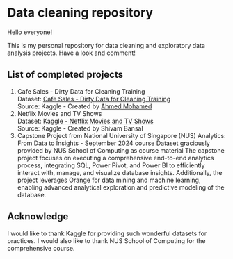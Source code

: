 # Data cleaning repository

Hello everyone!

This is my personal repository for data cleaning and exploratory data analysis projects. Have a look and comment!

## List of completed projects
1) Cafe Sales - Dirty Data for Cleaning Training   
   Dataset: [Cafe Sales - Dirty Data for Cleaning Training](https://www.kaggle.com/datasets/ahmedmohamed2003/cafe-sales-dirty-data-for-cleaning-training)  
   Source: Kaggle - Created by [Ahmed Mohamed](https://www.kaggle.com/ahmedmohamed2003)
2) Netflix Movies and TV Shows  
   Dataset: [Kaggle - Netflix Movies and TV Shows](https://www.kaggle.com/datasets/shivamb/netflix-shows)  
   Source: Kaggle - Created by Shivam Bansal
3) Capstone Project from National University of Singapore (NUS) Analytics: From Data to Insights - September 2024 course
   Dataset graciously provided by NUS School of Computing as course material
   The capstone project focuses on executing a comprehensive end-to-end analytics process, integrating SQL, Power Pivot, and Power BI to efficiently interact with, manage, and visualize database insights. Additionally, the project leverages Orange for data mining and machine learning, enabling advanced analytical exploration and predictive modeling of the database.  
   


## Acknowledge

I would like to thank Kaggle for providing such wonderful datasets for practices. I would also like to thank NUS School of Computing for the comprehensive course.
